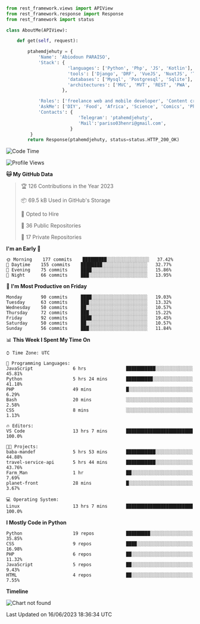 ###
```python
from rest_framework.views import APIView
from rest_framework.response import Response
from rest_framework import status

class AboutMe(APIView):

    def get(self, request):

        ptahemdjehuty = {
            'Name': 'Abiodoun PARAISO',
            'Stack': {
                       'languages': ['Python', 'Php', 'JS', 'Kotlin'],
                       'tools': ['Django', 'DRF', 'VueJS', 'NuxtJS', 'Threejs' 'React', 'Kotlin', 'Electron'],
                       'databases': ['Mysql', 'Postgresql', 'Sqlite'],
                       'architectures': ['MVC', 'MVT', 'REST', 'PWA', 'SPA', 'MicroServices']
                     },

            'Roles': ['freelance web and mobile developer', 'Content creator', 'Teacher', 'Mentor'],
            'AskMe': ['DIY', 'Food', 'Africa', 'Science', 'Comics', 'Photography', 'Tech', 'Programming'],
            'Contacts': {
                           'Telegram': 'ptahemdjehuty',
                           'Mail':'pariso03henri@gmail.com',
                        }
         }
        return Response(ptahemdjehuty, status=status.HTTP_200_OK)

```                    

<!--START_SECTION:waka-->
![Code Time](http://img.shields.io/badge/Code%20Time-623%20hrs%2043%20mins-blue)

![Profile Views](http://img.shields.io/badge/Profile%20Views-0-blue)

**🐱 My GitHub Data** 

> 🏆 126 Contributions in the Year 2023
 > 
> 📦 69.5 kB Used in GitHub's Storage 
 > 
> 💼 Opted to Hire
 > 
> 📜 36 Public Repositories 
 > 
> 🔑 17 Private Repositories  
 > 
**I'm an Early 🐤** 

```text
🌞 Morning    177 commits    █████████░░░░░░░░░░░░░░░░   37.42% 
🌆 Daytime    155 commits    ████████░░░░░░░░░░░░░░░░░   32.77% 
🌃 Evening    75 commits     ████░░░░░░░░░░░░░░░░░░░░░   15.86% 
🌙 Night      66 commits     ███░░░░░░░░░░░░░░░░░░░░░░   13.95%

```
📅 **I'm Most Productive on Friday** 

```text
Monday       90 commits     ████░░░░░░░░░░░░░░░░░░░░░   19.03% 
Tuesday      63 commits     ███░░░░░░░░░░░░░░░░░░░░░░   13.32% 
Wednesday    50 commits     ██░░░░░░░░░░░░░░░░░░░░░░░   10.57% 
Thursday     72 commits     ███░░░░░░░░░░░░░░░░░░░░░░   15.22% 
Friday       92 commits     ████░░░░░░░░░░░░░░░░░░░░░   19.45% 
Saturday     50 commits     ██░░░░░░░░░░░░░░░░░░░░░░░   10.57% 
Sunday       56 commits     ███░░░░░░░░░░░░░░░░░░░░░░   11.84%

```


📊 **This Week I Spent My Time On** 

```text
⌚︎ Time Zone: UTC

💬 Programming Languages: 
JavaScript               6 hrs               ███████████░░░░░░░░░░░░░░   45.81% 
Python                   5 hrs 24 mins       ██████████░░░░░░░░░░░░░░░   41.18% 
PHP                      49 mins             █░░░░░░░░░░░░░░░░░░░░░░░░   6.29% 
Bash                     20 mins             ░░░░░░░░░░░░░░░░░░░░░░░░░   2.58% 
CSS                      8 mins              ░░░░░░░░░░░░░░░░░░░░░░░░░   1.13%

🔥 Editors: 
VS Code                  13 hrs 7 mins       █████████████████████████   100.0%

🐱‍💻 Projects: 
baba-mandef              5 hrs 53 mins       ███████████░░░░░░░░░░░░░░   44.88% 
travel-service-api       5 hrs 44 mins       ███████████░░░░░░░░░░░░░░   43.76% 
Farm_Man                 1 hr                ██░░░░░░░░░░░░░░░░░░░░░░░   7.69% 
planet-front             28 mins             █░░░░░░░░░░░░░░░░░░░░░░░░   3.67%

💻 Operating System: 
Linux                    13 hrs 7 mins       █████████████████████████   100.0%

```

**I Mostly Code in Python** 

```text
Python                   19 repos            █████████░░░░░░░░░░░░░░░░   35.85% 
CSS                      9 repos             ████░░░░░░░░░░░░░░░░░░░░░   16.98% 
PHP                      6 repos             ██░░░░░░░░░░░░░░░░░░░░░░░   11.32% 
JavaScript               5 repos             ██░░░░░░░░░░░░░░░░░░░░░░░   9.43% 
HTML                     4 repos             ██░░░░░░░░░░░░░░░░░░░░░░░   7.55%

```


**Timeline**

![Chart not found](https://raw.githubusercontent.com/ptahemdjehuty/ptahemdjehuty/main/charts/bar_graph.png) 


 Last Updated on 16/06/2023 18:36:34 UTC
<!--END_SECTION:waka-->
